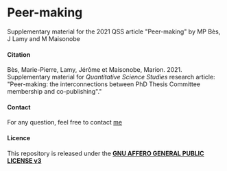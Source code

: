 # Peer-making
Supplementary material for the 2021 QSS article "Peer-making" by MP Bès, J Lamy and M Maisonobe

#### Citation
Bès, Marie-Pierre, Lamy, Jérôme et Maisonobe, Marion. 2021. Supplementary material for _Quantitative Science Studies_ research article: "Peer-making: the interconnections between PhD Thesis Committee membership and co-publishing"."



#### Contact
For any question, feel free to contact [me](https://www.parisgeo.cnrs.fr/spip.php?article8513&lang=fr) 

#### Licence
This repository is released under the <a href="LICENSE">**GNU AFFERO GENERAL PUBLIC LICENSE v3**</a>
